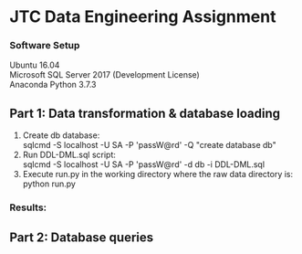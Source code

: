 # JTC Data Engineering Assignment
### Software Setup
Ubuntu 16.04  
Microsoft SQL Server 2017 (Development License)  
Anaconda Python 3.7.3
## Part 1: Data transformation & database loading
1. Create db database:  
sqlcmd -S localhost -U SA -P 'passW@rd' -Q "create database db"  
2. Run DDL-DML.sql script:  
sqlcmd -S localhost -U SA -P 'passW@rd' -d db -i DDL-DML.sql  
3. Execute run.py in the working directory where the raw data directory is:  
python run.py  
### Results:
## Part 2: Database queries
